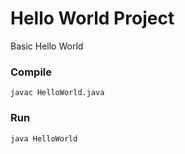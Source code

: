 # Hello World Project

Basic Hello World

### Compile
``` javac HelloWorld.java ```

### Run
``` java HelloWorld ```